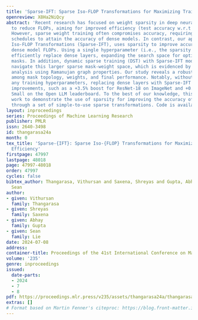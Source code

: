 ```yaml
---
title: 'Sparse-IFT: Sparse Iso-FLOP Transformations for Maximizing Training Efficiency'
openreview: X8Ha2NiQcy
abstract: 'Recent research has focused on weight sparsity in deep neural network training
  to reduce FLOPs, aiming for improved efficiency (test accuracy w.r.t training FLOPs).
  However, sparse weight training often compromises accuracy, requiring extended training
  schedules to attain the accuracy of dense models. In contrast, our approach, Sparse
  Iso-FLOP Transformations (Sparse-IFT), uses sparsity to improve accuracy while maintaining
  dense model FLOPs. Using a single hyperparameter (i.e., the sparsity level), Sparse-IFTs
  efficiently replace dense layers, expanding the search space for optimal sparse
  masks. In addition, dynamic sparse training (DST) with Sparse-IFT models effectively
  navigate this larger sparse mask-weight space, which is evidenced by a spectral
  analysis using Ramanujan graph properties. Our study reveals a robust correlation
  among mask topology, weights, and final performance. Notably, without adjusting
  any training hyperparameters, replacing dense layers with Sparse-IFT yields significant
  improvements, such as a +3.5% boost for ResNet-18 on ImageNet and +0.9% for GPT-3
  Small on the Open LLM leaderboard. To the best of our knowledge, this is the first
  work to demonstrate the use of sparsity for improving the accuracy of dense models
  through a set of simple-to-use sparse transformations. Code is available at: https://github.com/CerebrasResearch/Sparse-IFT.'
layout: inproceedings
series: Proceedings of Machine Learning Research
publisher: PMLR
issn: 2640-3498
id: thangarasa24a
month: 0
tex_title: 'Sparse-{IFT}: Sparse Iso-{FLOP} Transformations for Maximizing Training
  Efficiency'
firstpage: 47997
lastpage: 48018
page: 47997-48018
order: 47997
cycles: false
bibtex_author: Thangarasa, Vithursan and Saxena, Shreyas and Gupta, Abhay and Lie,
  Sean
author:
- given: Vithursan
  family: Thangarasa
- given: Shreyas
  family: Saxena
- given: Abhay
  family: Gupta
- given: Sean
  family: Lie
date: 2024-07-08
address:
container-title: Proceedings of the 41st International Conference on Machine Learning
volume: '235'
genre: inproceedings
issued:
  date-parts:
  - 2024
  - 7
  - 8
pdf: https://proceedings.mlr.press/v235/assets/thangarasa24a/thangarasa24a.pdf
extras: []
# Format based on Martin Fenner's citeproc: https://blog.front-matter.io/posts/citeproc-yaml-for-bibliographies/
---
```

